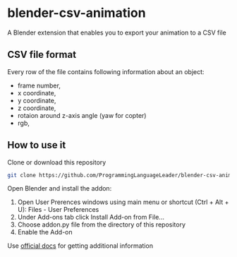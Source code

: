 # blender-csv-animation
A Blender extension that enables you to export your animation to a CSV file

## CSV file format
Every row of the file contains following information about an object:
- frame number,
- x coordinate,
- y coordinate,
- z coordinate,
- rotaion around z-axis angle (yaw for copter)
- rgb,

## How to use it
Clone or download this repository
```bash
git clone https://github.com/ProgrammingLanguageLeader/blender-csv-animation
```
Open Blender and install the addon:
1) Open User Prerences windows using main menu or shortcut (Ctrl + Alt + U): Files - User Preferences
2) Under Add-ons tab click Install Add-on from File...
3) Choose addon.py file from the directory of this repository
4) Enable the Add-on

Use [official docs](https://docs.blender.org/manual/en/latest/preferences/addons.html) for getting additional information

